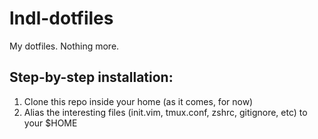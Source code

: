 # lndl-dotfiles

My dotfiles. Nothing more.

## Step-by-step installation:

1. Clone this repo inside your home (as it comes, for now)
2. Alias the interesting files (init.vim, tmux.conf, zshrc, gitignore, etc) to your $HOME
